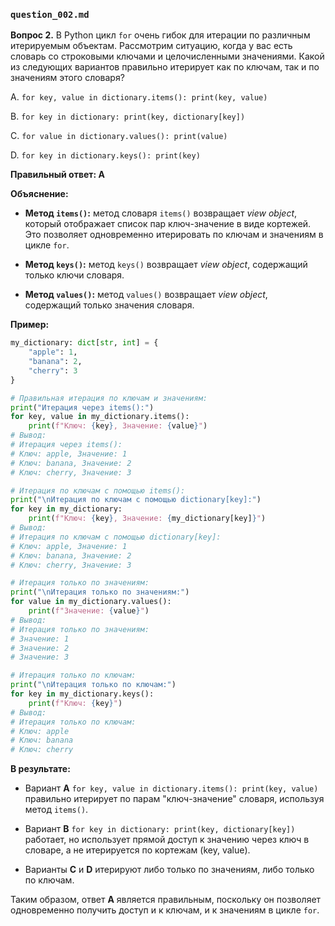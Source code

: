 ### `question_002.md`

**Вопрос 2.** В Python цикл `for` очень гибок для итерации по различным итерируемым объектам. Рассмотрим ситуацию, когда у вас есть словарь со строковыми ключами и целочисленными значениями. Какой из следующих вариантов правильно итерирует как по ключам, так и по значениям этого словаря?

A.  `for key, value in dictionary.items(): print(key, value)`

B.  `for key in dictionary: print(key, dictionary[key])`

C.  `for value in dictionary.values(): print(value)`

D.  `for key in dictionary.keys(): print(key)`

**Правильный ответ: A**

**Объяснение:**

*   **Метод `items()`:**  метод словаря `items()` возвращает *view object*, который отображает список пар ключ-значение в виде кортежей. Это позволяет одновременно итерировать по ключам и значениям в цикле `for`.

*   **Метод `keys()`:** метод `keys()` возвращает *view object*, содержащий только ключи словаря.

*   **Метод `values()`:** метод `values()` возвращает *view object*, содержащий только значения словаря.

**Пример:**

```python
my_dictionary: dict[str, int] = {
    "apple": 1,
    "banana": 2,
    "cherry": 3
}

# Правильная итерация по ключам и значениям:
print("Итерация через items():")
for key, value in my_dictionary.items():
    print(f"Ключ: {key}, Значение: {value}")
# Вывод:
# Итерация через items():
# Ключ: apple, Значение: 1
# Ключ: banana, Значение: 2
# Ключ: cherry, Значение: 3

# Итерация по ключам с помощью items():
print("\nИтерация по ключам с помощью dictionary[key]:")
for key in my_dictionary:
    print(f"Ключ: {key}, Значение: {my_dictionary[key]}")
# Вывод:
# Итерация по ключам с помощью dictionary[key]:
# Ключ: apple, Значение: 1
# Ключ: banana, Значение: 2
# Ключ: cherry, Значение: 3

# Итерация только по значениям:
print("\nИтерация только по значениям:")
for value in my_dictionary.values():
    print(f"Значение: {value}")
# Вывод:
# Итерация только по значениям:
# Значение: 1
# Значение: 2
# Значение: 3

# Итерация только по ключам:
print("\nИтерация только по ключам:")
for key in my_dictionary.keys():
    print(f"Ключ: {key}")
# Вывод:
# Итерация только по ключам:
# Ключ: apple
# Ключ: banana
# Ключ: cherry
```

**В результате:**

*   Вариант **A**  `for key, value in dictionary.items(): print(key, value)` правильно итерирует по парам "ключ-значение" словаря, используя метод `items()`.

*  Вариант **B** `for key in dictionary: print(key, dictionary[key])` работает, но использует прямой доступ к значению через ключ в словаре, а не итерируется по кортежам (key, value).

*   Варианты **C** и **D** итерируют либо только по значениям, либо только по ключам.

Таким образом, ответ **A** является правильным, поскольку он позволяет одновременно получить доступ и к ключам, и к значениям в цикле `for`.
